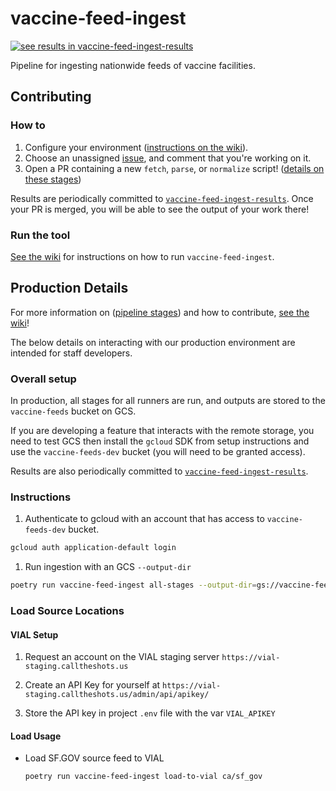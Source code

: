 # vaccine-feed-ingest

[![see results in vaccine-feed-ingest-results](https://img.shields.io/static/v1?label=see%20results&message=vaccine-feed-ingest-results&color=brightgreen)](https://github.com/CAVaccineInventory/vaccine-feed-ingest-results)

Pipeline for ingesting nationwide feeds of vaccine facilities.
## Contributing

### How to

1. Configure your environment ([instructions on the wiki](https://github.com/CAVaccineInventory/vaccine-feed-ingest/wiki/Development-environment-setup)).
1. Choose an unassigned [issue](https://github.com/CAVaccineInventory/vaccine-feed-ingest/issues), and comment that you're working on it.
1. Open a PR containing a new `fetch`, `parse`, or `normalize` script! ([details on these stages](https://github.com/CAVaccineInventory/vaccine-feed-ingest/wiki/Runner-Pipeline-Stages))

Results are periodically committed to [`vaccine-feed-ingest-results`](https://github.com/CAVaccineInventory/vaccine-feed-ingest-results). Once your PR is merged, you will be able to see the output of your work there!

### Run the tool

[See the wiki](https://github.com/CAVaccineInventory/vaccine-feed-ingest/wiki/Run-vaccine-feed-ingest) for instructions on how to run `vaccine-feed-ingest`.


## Production Details

For more information on ([pipeline stages](https://github.com/CAVaccineInventory/vaccine-feed-ingest/wiki/Runner-Pipeline-Stages)) and how to contribute, [see the wiki](https://github.com/CAVaccineInventory/vaccine-feed-ingest/wiki)!

The below details on interacting with our production environment are intended for staff developers.
### Overall setup

In production, all stages for all runners are run, and outputs are stored to the `vaccine-feeds` bucket on GCS.

If you are developing a feature that interacts with the remote storage, you need to test GCS then install the `gcloud` SDK from setup instructions and use the `vaccine-feeds-dev` bucket (you will need to be granted access).

Results are also periodically committed to [`vaccine-feed-ingest-results`](https://github.com/CAVaccineInventory/vaccine-feed-ingest-results).

### Instructions

1. Authenticate to gcloud with an account that has access to `vaccine-feeds-dev` bucket.

  ```sh
  gcloud auth application-default login
  ```

1. Run ingestion with an GCS `--output-dir`

  ```sh
  poetry run vaccine-feed-ingest all-stages --output-dir=gs://vaccine-feeds-dev/locations/
  ```

### Load Source Locations

#### VIAL Setup

1. Request an account on the VIAL staging server `https://vial-staging.calltheshots.us`

1. Create an API Key for yourself at `https://vial-staging.calltheshots.us/admin/api/apikey/`

1. Store the API key in project `.env` file with the var `VIAL_APIKEY`

#### Load Usage

- Load SF.GOV source feed to VIAL

  ```sh
  poetry run vaccine-feed-ingest load-to-vial ca/sf_gov
  ```

